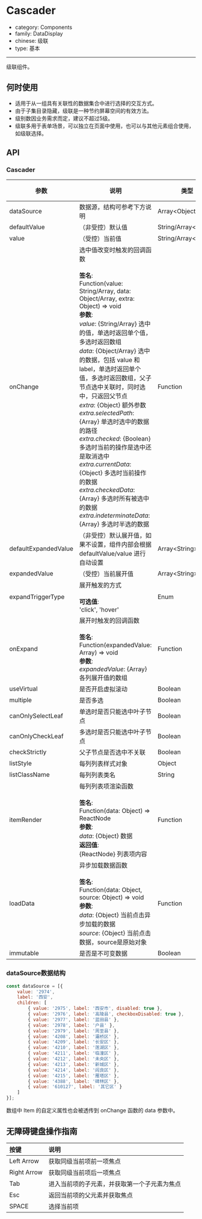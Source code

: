 # Cascader

-   category: Components
-   family: DataDisplay
-   chinese: 级联
-   type: 基本

---

级联组件。

## 何时使用

-   适用于从一组具有关联性的数据集合中进行选择的交互方式。
-   由于子集目录隐藏，级联是一种节约屏幕空间的有效方法。
-   级别数因业务需求而定，建议不超过5级。
-   级联多用于表单场景，可以独立在页面中使用，也可以与其他元素组合使用，如级联选择。

## API

### Cascader

| 参数                   | 说明                                                                                                                                                                                                                                                                                                                                                                                                                                                                                                                         | 类型                      | 默认值                | 版本支持 |
| -------------------- | -------------------------------------------------------------------------------------------------------------------------------------------------------------------------------------------------------------------------------------------------------------------------------------------------------------------------------------------------------------------------------------------------------------------------------------------------------------------------------------------------------------------------- | ----------------------- | ------------------ | ---- |
| dataSource           | 数据源，结构可参考下方说明                                                                                                                                                                                                                                                                                                                                                                                                                                                                                                              | Array&lt;Object>        | \[]                |      |
| defaultValue         | （非受控）默认值                                                                                                                                                                                                                                                                                                                                                                                                                                                                                                                   | String/Array&lt;String> | null               |      |
| value                | （受控）当前值                                                                                                                                                                                                                                                                                                                                                                                                                                                                                                                    | String/Array&lt;String> | -                  |      |
| onChange             | 选中值改变时触发的回调函数<br><br>**签名**:<br>Function(value: String/Array, data: Object/Array, extra: Object) => void<br>**参数**:<br>_value_: {String/Array} 选中的值，单选时返回单个值，多选时返回数组<br>_data_: {Object/Array} 选中的数据，包括 value 和 label，单选时返回单个值，多选时返回数组，父子节点选中关联时，同时选中，只返回父节点<br>_extra_: {Object} 额外参数<br>_extra.selectedPath_: {Array} 单选时选中的数据的路径<br>_extra.checked_: {Boolean} 多选时当前的操作是选中还是取消选中<br>_extra.currentData_: {Object} 多选时当前操作的数据<br>_extra.checkedData_: {Array} 多选时所有被选中的数据<br>_extra.indeterminateData_: {Array} 多选时半选的数据 | Function                | -                  |      |
| defaultExpandedValue | （非受控）默认展开值，如果不设置，组件内部会根据 defaultValue/value 进行自动设置                                                                                                                                                                                                                                                                                                                                                                                                                                                                         | Array&lt;String>        | -                  |      |
| expandedValue        | （受控）当前展开值                                                                                                                                                                                                                                                                                                                                                                                                                                                                                                                  | Array&lt;String>        | -                  |      |
| expandTriggerType    | 展开触发的方式<br><br>**可选值**:<br>'click', 'hover'                                                                                                                                                                                                                                                                                                                                                                                                                                                                                | Enum                    | 'click'            |      |
| onExpand             | 展开时触发的回调函数<br><br>**签名**:<br>Function(expandedValue: Array) => void<br>**参数**:<br>_expandedValue_: {Array} 各列展开值的数组                                                                                                                                                                                                                                                                                                                                                                                                        | Function                | -                  |      |
| useVirtual           | 是否开启虚拟滚动                                                                                                                                                                                                                                                                                                                                                                                                                                                                                                                   | Boolean                 | false              |      |
| multiple             | 是否多选                                                                                                                                                                                                                                                                                                                                                                                                                                                                                                                       | Boolean                 | false              |      |
| canOnlySelectLeaf    | 单选时是否只能选中叶子节点                                                                                                                                                                                                                                                                                                                                                                                                                                                                                                              | Boolean                 | false              |      |
| canOnlyCheckLeaf     | 多选时是否只能选中叶子节点                                                                                                                                                                                                                                                                                                                                                                                                                                                                                                              | Boolean                 | false              |      |
| checkStrictly        | 父子节点是否选中不关联                                                                                                                                                                                                                                                                                                                                                                                                                                                                                                                | Boolean                 | false              |      |
| listStyle            | 每列列表样式对象                                                                                                                                                                                                                                                                                                                                                                                                                                                                                                                   | Object                  | -                  |      |
| listClassName        | 每列列表类名                                                                                                                                                                                                                                                                                                                                                                                                                                                                                                                     | String                  | -                  |      |
| itemRender           | 每列列表项渲染函数<br><br>**签名**:<br>Function(data: Object) => ReactNode<br>**参数**:<br>_data_: {Object} 数据<br>**返回值**:<br>{ReactNode} 列表项内容<br>                                                                                                                                                                                                                                                                                                                                                                                     | Function                | item => item.label |      |
| loadData             | 异步加载数据函数<br><br>**签名**:<br>Function(data: Object, source: Object) => void<br>**参数**:<br>_data_: {Object} 当前点击异步加载的数据<br>_source_: {Object} 当前点击数据，source是原始对象                                                                                                                                                                                                                                                                                                                                                              | Function                | -                  |      |
| immutable            | 是否是不可变数据                                                                                                                                                                                                                                                                                                                                                                                                                                                                                                                   | Boolean                 | false              | 1.23 |

<!-- api-extra-start -->

### dataSource数据结构

```js
const dataSource = [{
    value: '2974',
    label: '西安',
    children: [
        { value: '2975', label: '西安市', disabled: true },
        { value: '2976', label: '高陵县', checkboxDisabled: true },
        { value: '2977', label: '蓝田县' },
        { value: '2978', label: '户县' },
        { value: '2979', label: '周至县' },
        { value: '4208', label: '灞桥区' },
        { value: '4209', label: '长安区' },
        { value: '4210', label: '莲湖区' },
        { value: '4211', label: '临潼区' },
        { value: '4212', label: '未央区' },
        { value: '4213', label: '新城区' },
        { value: '4214', label: '阎良区' },
        { value: '4215', label: '雁塔区' },
        { value: '4388', label: '碑林区' },
        { value: '610127', label: '其它区' }
    ]
}];
```

数组中 Item 的自定义属性也会被透传到 onChange 函数的 data 参数中。

<!-- api-extra-end -->

## 无障碍键盘操作指南

| 按键          | 说明                     |
| :---------- | :--------------------- |
| Left Arrow  | 获取同级当前项前一项焦点           |
| Right Arrow | 获取同级当前项后一项焦点           |
| Tab         | 进入当前项的子元素，并获取第一个子元素为焦点 |
| Esc         | 返回当前项的父元素并获取焦点         |
| SPACE       | 选择当前项                  |
